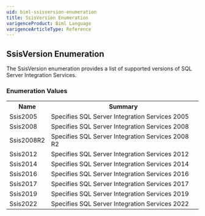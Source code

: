 ```yaml
---
uid: biml-ssisversion-enumeration
title: SsisVersion Enumeration
varigenceProduct: Biml Language
varigenceArticleType: Reference
---
```


## SsisVersion Enumeration<div class="LanguageSummary"><div class ="SummaryItem">The SsisVersion enumeration provides a list of supported versions of SQL Server Integration Services.</div></div><div class="EnumValueGroup">### Enumeration Values<table id="EnumValue" class="MemberList"><tbody><tr><th class="MemberNameColumnHeader">Name</th><th class="MemberSummaryColumnHeader">Summary</th></tr><tr class="cd0"><td class="MemberName">Ssis2005</td><td class="MemberSummary"><div class ="SummaryItem">Specifies SQL Server Integration Services 2005</div> </td></tr><tr class="cd1"><td class="MemberName">Ssis2008</td><td class="MemberSummary"><div class ="SummaryItem">Specifies SQL Server Integration Services 2008</div> </td></tr><tr class="cd0"><td class="MemberName">Ssis2008R2</td><td class="MemberSummary"><div class ="SummaryItem">Specifies SQL Server Integration Services 2008 R2</div> </td></tr><tr class="cd1"><td class="MemberName">Ssis2012</td><td class="MemberSummary"><div class ="SummaryItem">Specifies SQL Server Integration Services 2012</div> </td></tr><tr class="cd0"><td class="MemberName">Ssis2014</td><td class="MemberSummary"><div class ="SummaryItem">Specifies SQL Server Integration Services 2014</div> </td></tr><tr class="cd1"><td class="MemberName">Ssis2016</td><td class="MemberSummary"><div class ="SummaryItem">Specifies SQL Server Integration Services 2016</div> </td></tr><tr class="cd0"><td class="MemberName">Ssis2017</td><td class="MemberSummary"><div class ="SummaryItem">Specifies SQL Server Integration Services 2017</div> </td></tr><tr class="cd1"><td class="MemberName">Ssis2019</td><td class="MemberSummary"><div class ="SummaryItem">Specifies SQL Server Integration Services 2019</div> </td></tr><tr class="cd0"><td class="MemberName">Ssis2022</td><td class="MemberSummary"><div class ="SummaryItem">Specifies SQL Server Integration Services 2022</div> </td></tr></tbody></table></div>